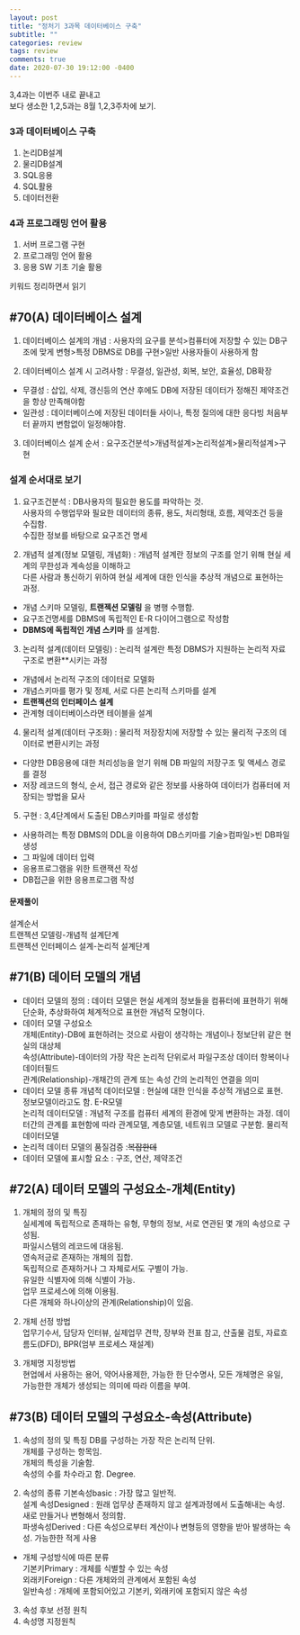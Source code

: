 ```yaml
---
layout: post
title: "정처기 3과목 데이터베이스 구축"
subtitle: ""
categories: review
tags: review
comments: true
date: 2020-07-30 19:12:00 -0400
---
```


3,4과는 이번주 내로 끝내고  
보다 생소한 1,2,5과는 8월 1,2,3주차에 보기.

### 3과 데이터베이스 구축  

1. 논리DB설계  
2. 물리DB설계  
3. SQL응용  
4. SQL활용  
5. 데이터전환  

### 4과 프로그래밍 언어 활용  

1. 서버 프로그램 구현  
2. 프로그래밍 언어 활용  
3. 응용 SW 기초 기술 활용  

키워드 정리하면서 읽기

## #70(A) 데이터베이스 설계  

1. 데이터베이스 설계의 개념 : 사용자의 요구를 분석>컴퓨터에 저장할 수 있는 DB구조에 맞게 변형>특정 DBMS로 DB를 구현>일반 사용자들이 사용하게 함  

2. 데이터베이스 설계 시 고려사항 : 무결성, 일관성, 회복, 보안, 효율성, DB확장  
- 무결성 : 삽입, 삭제, 갱신등의 연산 후에도 DB에 저장된 데이터가 정해진 제약조건을 항상 만족해야함  
- 일관성 : 데이터베이스에 저장된 데이터들 사이나, 특정 질의에 대한 응다빙 처음부터 끝까지 변함없이 일정해야함.

3. 데이터베이스 설계 순서 : 요구조건분석>개념적설계>논리적설계>물리적설계>구현  


### 설계 순서대로 보기
1. 요구조건분석 : DB사용자의 필요한 용도를 파악하는 것.  
사용자의 수행업무와 필요한 데이터의 종류, 용도, 처리형태, 흐름, 제약조건 등을 수집함.  
수집한 정보를 바탕으로 요구조건 명세  

2. 개념적 설계(정보 모델링, 개념화) : 개념적 설계란 정보의 구조를 얻기 위해 현실 세계의 무한성과 계속성을 이해하고   
다른 사람과 통신하기 위하여 현실 세계에 대한 인식을 추상적 개념으로 표현하는 과정.  
- 개념 스키마 모델링, __트랜젝션 모델링__ 을 병행 수행함.  
- 요구조건명세를 DBMS에 독립적인 E-R 다이어그램으로 작성함  
- __DBMS에 독립적인 개념 스키마__ 를 설계함.  

3. 논리적 설계(데이터 모델링) : 논리적 설계란 특정 DBMS가 지원하는 논리적 자료구조로 변환**시키는 과정  
- 개념에서 논리적 구조의 데이터로 모델화  
- 개념스키마를 평가 및 정제, 서로 다른 논리적 스키마를 설계  
- __트랜젝션의 인터페이스 설계__  
- 관계형 데이터베이스라면 테이블을 설계  

4. 물리적 설계(데이터 구조화) : 물리적 저장장치에 저장할 수 있는 물리적 구조의 데이터로 변환시키는 과정  
- 다양한 DB응용에 대한 처리성능을 얻기 위해 DB 파일의 저장구조 및 액세스 경로를 결정  
- 저장 레코드의 형식, 순서, 접근 경로와 같은 정보를 사용하여 데이터가 컴퓨터에 저장되는 방법을 묘사  

5. 구현 : 3,4단계에서 도출된 DB스키마를 파일로 생성함
- 사용하려는 특정 DBMS의 DDL을 이용하여 DB스키마를 기술>컴파일>빈 DB파일 생성
- 그 파일에 데이터 입력
- 응용프로그램을 위한 트랜잭션 작성
- DB접근을 위한 응용프로그램 작성

#### 문제풀이
설계순서  
트랜젝션 모델링-개념적 설계단계  
트랜젝션 인터페이스 설계-논리적 설계단계  


## #71(B) 데이터 모델의 개념
- 데이터 모델의 정의 : 데이터 모델은 현실 세계의 정보들을 컴퓨터에 표현하기 위해 단순화, 추상화하여 체계적으로 표현한 개념적 모형이다.  
- 데이터 모델 구성요소  
개체(Entity)-DB에 표현하려는 것으로 사람이 생각하는 개념이나 정보단위 같은 현실의 대상체  
속성(Attribute)-데이터의 가장 작은 논리적 단위로서 파일구조상 데이터 항복이나 데이터필드  
관계(Relationship)-개채간의 관계 또는 속성 간의 논리적인 연결을 의미
- 데이터 모델 종류
개념적 데이터모델 : 현실에 대한 인식을 추상적 개념으로 표현. 정보모델이라고도 함. E-R모델  
논리적 데이터모델 : 개념적 구조를 컴퓨터 세계의 환경에 맞게 변환하는 과정. 데이터간의 관계를 표현함에 따라 관계모델, 계층모델, 네트워크 모델로 구분함.
물리적 데이터모델
- 논리적 데이터 모델의 품질검증 :~~복잡한데~~
- 데이터 모델에 표시할 요소 : 구조, 연산, 제약조건

## #72(A) 데이터 모델의 구성요소-개체(Entity)
1. 개체의 정의 및 특징  
실세계에 독립적으로 존재하는 유형, 무형의 정보, 서로 연관된 몇 개의 속성으로 구성됨.  
파일시스템의 레코드에 대응됨.  
영속저긍로 존재하는 개체의 집합.  
독립적으로 존재하거나 그 자체로서도 구별이 가능.  
유일한 식별자에 의해 식별이 가능.  
업무 프로세스에 의해 이용됨.  
다른 개체와 하나이상의 관계(Relationship)이 있음.

2. 개체 선정 방법  
업무기수서, 담당자 인터뷰, 실제업무 견학, 장부와 전표 참고, 산출물 검토, 자료흐름도(DFD), BPR(엄부 프로세스 재설계) 

3. 개체명 지정방법  
현업에서 사용하는 용어, 약어사용제한, 가능한 한 단수명사, 모든 개체명은 유일, 가능한한 개체가 생성되는 의미에 따라 이름을 부여.

## #73(B) 데이터 모델의 구성요소-속성(Attribute)
1. 속성의 정의 및 특징
DB를 구성하는 가장 작은 논리적 단위.  
개체를 구성하는 항목임.  
개체의 특성을 기술함.  
속성의 수를 차수라고 함. Degree.  

2. 속성의 종류
기본속성basic : 가장 많고 일반적.  
설계 속성Designed : 원래 업무상 존재하지 않고 설계과정에서 도출해내는 속성. 새로 만들거나 변형해서 정의함.  
파생속성Derived  : 다른 속성으로부터 계산이나 변형등의 영향을 받아 발생하는 속성. 가능한한 적게 사용  

- 개체 구성방식에 따른 분류  
기본키Primary : 개체를 식별할 수 있는 속성  
외래키Foreign : 다른 개체와의 관계에서 포함된 속성  
일반속성 : 개체에 포함되어있고 기본키, 외래키에 포함되지 않은 속성  

3. 속성 후보 선정 원칙  
4. 속성명 지정원칙  


